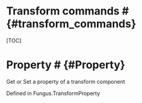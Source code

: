 # Transform commands # {#transform_commands}

[TOC]
# Property # {#Property}
Get or Set a property of a transform component

Defined in Fungus.TransformProperty

